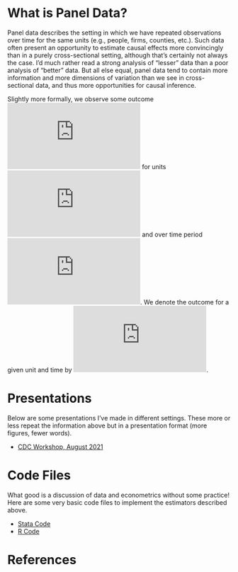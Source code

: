 What is Panel Data?
===================

Panel data describes the setting in which we have repeated observations
over time for the same units (e.g., people, firms, counties, etc.). Such
data often present an opportunity to estimate causal effects more
convincingly than in a purely cross-sectional setting, although that’s
certainly not always the case. I’d much rather read a strong analysis of
“lesser” data than a poor analysis of “better” data. But all else equal,
panel data tend to contain more information and more dimensions of
variation than we see in cross-sectional data, and thus more
opportunities for causal inference.

Slightly more formally, we observe some outcome
![y](https://latex.codecogs.com/png.latex?y "y") for units
![i=1,...,N](https://latex.codecogs.com/png.latex?i%3D1%2C...%2CN "i=1,...,N")
and over time period
![t=1,...,T](https://latex.codecogs.com/png.latex?t%3D1%2C...%2CT "t=1,...,T").
We denote the outcome for a given unit and time by
![y\_{it}](https://latex.codecogs.com/png.latex?y_%7Bit%7D "y_{it}").

Presentations
=============

Below are some presentations I’ve made in different settings. These more
or less repeat the information above but in a presentation format (more
figures, fewer words).

-   [CDC Workshop, August
    2021](https://imccart.github.io/empirical-methods/panel-data/slides/intro-cdc202108.html)

Code Files
==========

What good is a discussion of data and econometrics without some
practice! Here are some very basic code files to implement the
estimators described above.

-   [Stata Code](Stata-panel.do)
-   [R Code](R-panel.R)

References
==========
